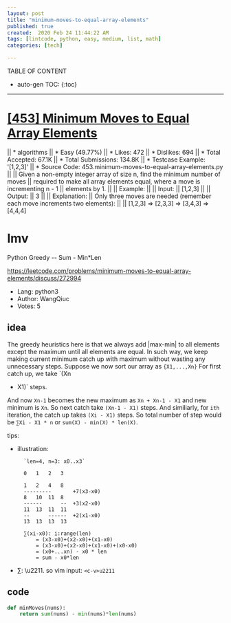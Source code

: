 ```yaml
---
layout: post
title: "minimum-moves-to-equal-array-elements"
published: true
created:  2020 Feb 24 11:44:22 AM
tags: [lintcode, python, easy, medium, list, math]
categories: [tech]

---
```


TABLE OF CONTENT

* auto-gen TOC:
{:toc}

- - -

# [[453] Minimum Moves to Equal Array Elements](https://leetcode.com/problems/minimum-moves-to-equal-array-elements/description/)

|| * algorithms
|| * Easy (49.77%)
|| * Likes:    472
|| * Dislikes: 694
|| * Total Accepted:    67.1K
|| * Total Submissions: 134.8K
|| * Testcase Example:  '[1,2,3]'
|| * Source Code:       453.minimum-moves-to-equal-array-elements.py
|| 
|| Given a non-empty integer array of size n, find the minimum number of moves
|| required to make all array elements equal, where a move is incrementing n - 1
|| elements by 1.
|| 
|| Example:
|| 
|| Input:
|| [1,2,3]
|| 
|| Output:
|| 3
|| 
|| Explanation:
|| Only three moves are needed (remember each move increments two elements):
|| 
|| [1,2,3]  =>  [2,3,3]  =>  [3,4,3]  =>  [4,4,4]

# lmv

Python Greedy -- Sum - Min*Len

https://leetcode.com/problems/minimum-moves-to-equal-array-elements/discuss/272994

* Lang:    python3
* Author:  WangQiuc
* Votes:   5

## idea

The greedy heuristics here is that we always add |max-min| to all elements
except the maximum until all elements are equal. In such way, we keep making
current minimum catch up with maximum without wasting any unnecessary steps.
Suppose we now sort our array as `{X1,...,Xn}` For first catch up, we take `(Xn
- X1)` steps. 

And now `Xn-1` becomes the new maximum as `Xn + Xn-1 - X1` and new minimum is
`Xn`. So next catch take `(Xn-1 - X1)` steps. And similiarly, for `ith`
iteration, the catch up takes `(Xi - X1)` steps. So total number of step would
be `∑Xi - X1 * n` or `sum(X) - min(X) * len(X)`.

tips:

* illustration: 

        `len=4, n=3: x0..x3`

        0   1   2   3

        1   2   4   8
        ---------       +7(x3-x0)
        8   10  11  8
        ------      --  +3(x2-x0)
        11  13  11  11
        --      ------  +2(x1-x0)
        13  13  13  13

        ∑(xi-x0): i:range(len)
            = (x3-x0)+(x2-x0)+(x1-x0) 
            = (x3-x0)+(x2-x0)+(x1-x0)+(x0-x0)
            = (x0+...xn) - x0 * len
            = sum - x0*len

* ∑: \u2211. so vim input: `<c-v>u2211`

## code

```python
def minMoves(nums):
    return sum(nums) - min(nums)*len(nums)
```
